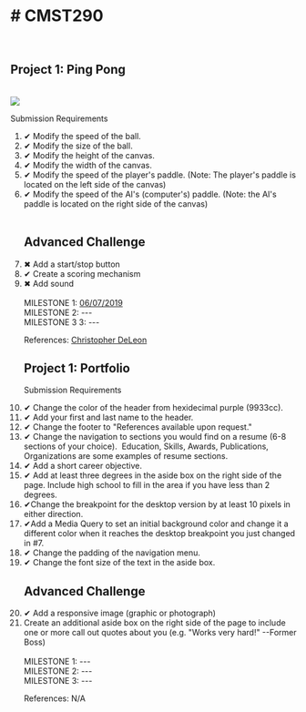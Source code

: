 <h1># CMST290</h1> <br>
<h2>Project 1: Ping Pong</h2><br>
<img src="https://thumbs.gfycat.com/MintyHardHammerkop-small.gif" />
<p>Submission Requirements</p>
<ol>
  <li>✔ Modify the speed of the ball.</li> 
  <li>✔ Modify the size of the ball.</li>
  <li>✔ Modify the height of the canvas.</li>
  <li>✔ Modify the width of the canvas.</li>
  <li>✔ Modify the speed of the player's paddle. (Note: The player's paddle is located on the left side of the canvas)</li>
  <li>✔ Modify the speed of the AI's (computer's) paddle. (Note: the AI's paddle is located on the right side of the canvas)</li>
<br>
<h2>Advanced Challenge</h2>
  <li>✖ Add a start/stop button</li>
  <li>✔ Create a scoring mechanism</li>
  <li>✖ Add sound </li><br>
MILESTONE 1: <a href="https://jessforux.github.io/CMST290/project1">06/07/2019</a><br>
MILESTONE 2: ---<br>
MILESTONE 3 3: ---<br>
<p>References: <a href="https://www.udemy.com/user/christopherleedeleon/"> Christopher DeLeon </a></p>

<h2>Project 1: Portfolio</h2>
<p>Submission Requirements</p>
  <li>✔ Change the color of the header from hexidecimal purple (9933cc).</li>
  <li>✔ Add your first and last name to the header.</li>
  <li>✔ Change the footer to "References available upon request."</li>
  <li>✔ Change the navigation to sections you would find on a resume (6-8 sections of your choice).  Education, Skills, Awards, Publications, Organizations are some examples of resume sections.</li>
  <li>✔ Add a short career objective.</li>
  <li>✔ Add at least three degrees in the aside box on the right side of the page. Include high school to fill in the area if you have less than 2 degrees.</li>
  <li>✔Change the breakpoint for the desktop version by at least 10 pixels in either direction.</li>
  <li>✔Add a Media Query to set an initial background color and change it a different color when it reaches the desktop breakpoint you just changed in #7.</li>
  <li>✔ Change the padding of the navigation menu.</li>
  <li>✔ Change the font size of the text in the aside box.</li>
  <h2>Advanced Challenge</h2>
  <li>✔ Add a responsive image (graphic or photograph)</li>
  <li>Create an additional aside box on the right side of the page to include one or more call out quotes about you (e.g. "Works very hard!" --Former Boss)</li><br>
MILESTONE 1: ---<br>
MILESTONE 2: ---<br>
MILESTONE 3: ---<br>
<p>References: N/A</p>
</ol>
